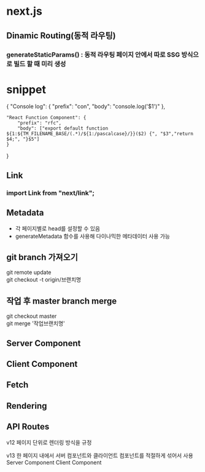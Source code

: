 # next.js

## Dinamic Routing(동적 라우팅)

### generateStaticParams() : 동적 라우팅 페이지 안에서 따로 SSG 방식으로 빌드 할 때 미리 생성

# snippet

{
"Console log": {
"prefix": "con",
"body": "console.log('$1')"
},

    "React Function Component": {
    	"prefix": "rfc",
    	"body": ["export default function ${1:${TM_FILENAME_BASE/(.*)/${1:/pascalcase}/}}($2) {", "$3","return $4;", "}$5"]
    }

}

## Link

### import Link from "next/link";

## Metadata

- 각 페이지별로 head를 설정할 수 있음
- generateMetadata 함수를 사용해 다이나믹한 메타데이터 사용 가능


## git branch 가져오기
git remote update  
git checkout -t origin/브랜치명

## 작업 후 master branch merge
git checkout master  
git merge '작업브랜치명'


## Server Component

## Client Component

## Fetch

## Rendering

## API Routes


v12 
페이지 단위로 렌더링 방식을 규정

v13 
한 페이지 내에서 서버 컴포넌트와 클라이언트 컴포넌트를 적절하게 섞어서 사용
Server Component
Client Component
